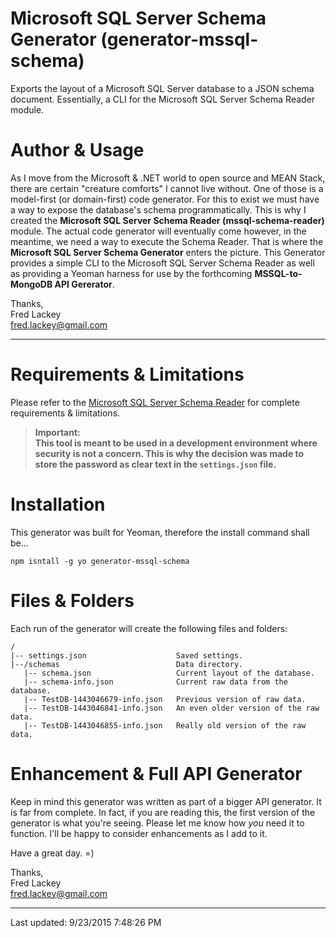 # Microsoft SQL Server Schema Generator (generator-mssql-schema)
Exports the layout of a Microsoft SQL Server database to a JSON schema document.  Essentially, a CLI for the Microsoft SQL Server Schema Reader module.

# Author & Usage #
As I move from the Microsoft & .NET world to open source and MEAN Stack, there are certain "creature comforts" I cannot live without.  One of those is a model-first (or domain-first) code generator.  For this to exist we must have a way to expose the database's schema programmatically.  This is why I created the **Microsoft SQL Server Schema Reader (mssql-schema-reader)** module.  The actual code generator will eventually come however, in the meantime, we need a way to execute the Schema Reader.  That is where the **Microsoft SQL Server Schema Generator** enters the picture.  This Generator provides a simple CLI to the Microsoft SQL Server Schema Reader as well as providing a Yeoman harness for use by the forthcoming **MSSQL-to-MongoDB API Gererator**.

Thanks,  
Fred Lackey  
[fred.lackey@gmail.com](mailto://fred.lackey@gmail.com "fred.lackey@gmail.com")

----

# Requirements & Limitations #
Please refer to the [Microsoft SQL Server Schema Reader](https://github.com/FredLackey/mssql-schema-reader) for complete requirements & limitations.


> **Important:**  
> **This tool is meant to be used in a development environment where security is not a concern.  This is why the decision was made to store the password as clear text in the `settings.json` file.**

# Installation #
This generator was built for Yeoman, therefore the install command shall be...

`npm isntall -g yo generator-mssql-schema`

# Files & Folders #
Each run of the generator will create the following files and folders:

    /  
    |-- settings.json                    Saved settings.
    |--/schemas                          Data directory.
       |-- schema.json                   Current layout of the database.
       |-- schema-info.json              Current raw data from the database.
       |-- TestDB-1443046679-info.json   Previous version of raw data.
       |-- TestDB-1443046841-info.json   An even older version of the raw data.
       |-- TestDB-1443046855-info.json   Really old version of the raw data.

# Enhancement & Full API Generator #
Keep in mind this generator was written as part of a bigger API generator.  It is far from complete.  In fact, if you are reading this, the first version of the generator is what you're seeing.  Please let me know how *you* need it to function.  I'll be happy to consider enhancements as I add to it.

Have a great day.  =)

Thanks,  
Fred Lackey  
[fred.lackey@gmail.com](mailto://fred.lackey@gmail.com "fred.lackey@gmail.com")

----

Last updated: 9/23/2015 7:48:26 PM 
